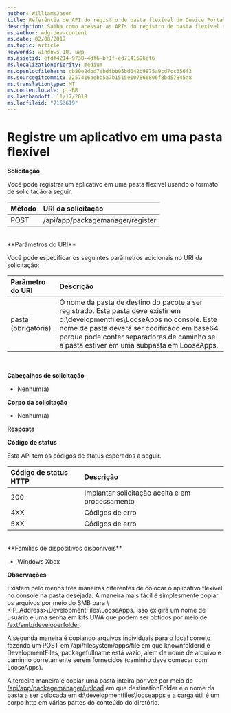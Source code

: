 ```yaml
---
author: WilliamsJason
title: Referência de API do registro de pasta flexível do Device Portal
description: Saiba como acessar as APIs do registro de pasta flexível de maneira programática.
ms.author: wdg-dev-content
ms.date: 02/08/2017
ms.topic: article
keywords: windows 10, uwp
ms.assetid: efdf4214-9738-4df6-bf1f-ed7141696ef6
ms.localizationpriority: medium
ms.openlocfilehash: cb80e2dbd7ebdfbb05bd642b9875a9cd7cc356f3
ms.sourcegitcommit: 3257416aebb5a7b1515e107866806f8bd57845a8
ms.translationtype: MT
ms.contentlocale: pt-BR
ms.lasthandoff: 11/17/2018
ms.locfileid: "7153619"
---
```

# <a name="register-an-app-in-a-loose-folder"></a>Registre um aplicativo em uma pasta flexível  

**Solicitação**

Você pode registrar um aplicativo em uma pasta flexível usando o formato de solicitação a seguir.

Método      | URI da solicitação
:------     | :------
POST | /api/app/packagemanager/register
<br />
**Parâmetros do URI**

Você pode especificar os seguintes parâmetros adicionais no URI da solicitação:

Parâmetro do URI      | Descrição
:------     | :-----
pasta (obrigatória) | O nome da pasta de destino do pacote a ser registrado. Esta pasta deve existir em d:\developmentfiles\LooseApps no console. Este nome de pasta deverá ser codificado em base64 porque pode conter separadores de caminho se a pasta estiver em uma subpasta em LooseApps.
<br />

**Cabeçalhos de solicitação**

- Nenhum(a)

**Corpo da solicitação**

- Nenhum(a)

**Resposta**

**Código de status**

Esta API tem os códigos de status esperados a seguir.

Código de status HTTP      | Descrição
:------     | :-----
200 | Implantar solicitação aceita e em processamento
4XX | Códigos de erro
5XX | Códigos de erro
<br />
**Famílias de dispositivos disponíveis**

* Windows Xbox

**Observações**

Existem pelo menos três maneiras diferentes de colocar o aplicativo flexível no console na pasta desejada. A maneira mais fácil é simplesmente copiar os arquivos por meio do SMB para \\<IP_Address>\DevelopmentFiles\LooseApps. Isso exigirá um nome de usuário e uma senha em kits UWA que podem ser obtidos por meio de [/ext/smb/developerfolder](wdp-smb-api.md). 

A segunda maneira é copiando arquivos individuais para o local correto fazendo um POST em /api/filesystem/apps/file em que knownfolderid é DevelopmentFiles, packagefullname está vazio, além de nome de arquivo e caminho corretamente serem fornecidos (caminho deve começar com LooseApps).

A terceira maneira é copiar uma pasta inteira por vez por meio de [/api/app/packagemanager/upload](wdp-folder-upload.md) em que destinationFolder é o nome da pasta a ser colocada em d:\developmentfiles\looseapps e a carga útil é um corpo http em várias partes do conteúdo do diretório.

